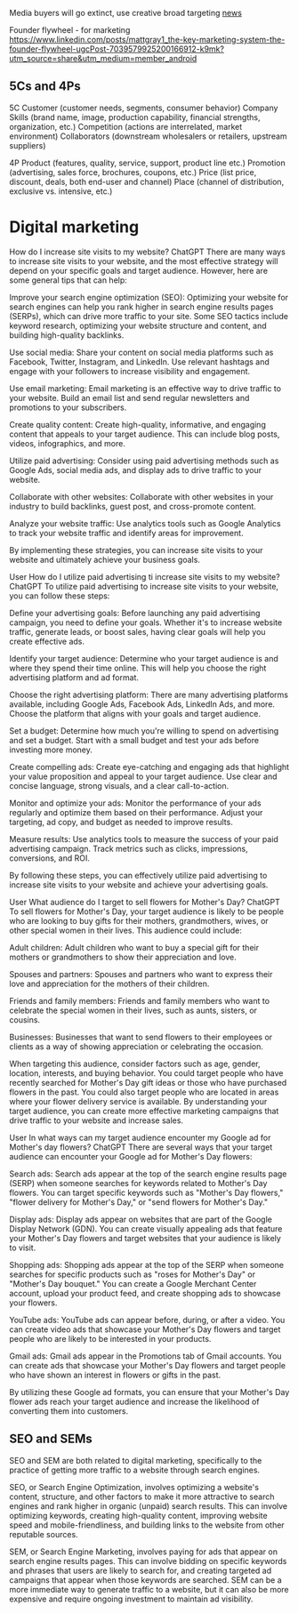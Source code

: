 
Media buyers will go extinct, use creative broad targeting [news](https://www.linkedin.com/posts/tyler-fyfe_media-buyers-wont-exist-in-the-next-5-years-activity-7036341501987061760-GCCB?utm_source=share&utm_medium=member_desktop)

Founder flywheel - for marketing
https://www.linkedin.com/posts/mattgray1_the-key-marketing-system-the-founder-flywheel-ugcPost-7039579925200166912-k9mk?utm_source=share&utm_medium=member_android

## 5Cs and 4Ps
5C
Customer (customer needs, segments, consumer behavior)
Company Skills (brand name, image, production capability, financial strengths, organization, etc.)
Competition (actions are interrelated, market environment)
Collaborators (downstream wholesalers or retailers, upstream suppliers)

4P
Product (features, quality, service, support, product line etc.) 
Promotion (advertising, sales force, brochures, coupons, etc.) 
Price (list price, discount, deals, both end-user and channel) 
Place (channel of distribution, exclusive vs. intensive, etc.)

# Digital marketing
How do I increase site visits to my website?
ChatGPT
There are many ways to increase site visits to your website, and the most effective strategy will depend on your specific goals and target audience. However, here are some general tips that can help:

Improve your search engine optimization (SEO): Optimizing your website for search engines can help you rank higher in search engine results pages (SERPs), which can drive more traffic to your site. Some SEO tactics include keyword research, optimizing your website structure and content, and building high-quality backlinks.

Use social media: Share your content on social media platforms such as Facebook, Twitter, Instagram, and LinkedIn. Use relevant hashtags and engage with your followers to increase visibility and engagement.

Use email marketing: Email marketing is an effective way to drive traffic to your website. Build an email list and send regular newsletters and promotions to your subscribers.

Create quality content: Create high-quality, informative, and engaging content that appeals to your target audience. This can include blog posts, videos, infographics, and more.

Utilize paid advertising: Consider using paid advertising methods such as Google Ads, social media ads, and display ads to drive traffic to your website.

Collaborate with other websites: Collaborate with other websites in your industry to build backlinks, guest post, and cross-promote content.

Analyze your website traffic: Use analytics tools such as Google Analytics to track your website traffic and identify areas for improvement.

By implementing these strategies, you can increase site visits to your website and ultimately achieve your business goals.





User
How do I utilize paid advertising ti increase site visits to my website?
ChatGPT
To utilize paid advertising to increase site visits to your website, you can follow these steps:

Define your advertising goals: Before launching any paid advertising campaign, you need to define your goals. Whether it's to increase website traffic, generate leads, or boost sales, having clear goals will help you create effective ads.

Identify your target audience: Determine who your target audience is and where they spend their time online. This will help you choose the right advertising platform and ad format.

Choose the right advertising platform: There are many advertising platforms available, including Google Ads, Facebook Ads, LinkedIn Ads, and more. Choose the platform that aligns with your goals and target audience.

Set a budget: Determine how much you're willing to spend on advertising and set a budget. Start with a small budget and test your ads before investing more money.

Create compelling ads: Create eye-catching and engaging ads that highlight your value proposition and appeal to your target audience. Use clear and concise language, strong visuals, and a clear call-to-action.

Monitor and optimize your ads: Monitor the performance of your ads regularly and optimize them based on their performance. Adjust your targeting, ad copy, and budget as needed to improve results.

Measure results: Use analytics tools to measure the success of your paid advertising campaign. Track metrics such as clicks, impressions, conversions, and ROI.

By following these steps, you can effectively utilize paid advertising to increase site visits to your website and achieve your advertising goals.





User
What audience do I target to sell flowers for Mother's Day?
ChatGPT
To sell flowers for Mother's Day, your target audience is likely to be people who are looking to buy gifts for their mothers, grandmothers, wives, or other special women in their lives. This audience could include:

Adult children: Adult children who want to buy a special gift for their mothers or grandmothers to show their appreciation and love.

Spouses and partners: Spouses and partners who want to express their love and appreciation for the mothers of their children.

Friends and family members: Friends and family members who want to celebrate the special women in their lives, such as aunts, sisters, or cousins.

Businesses: Businesses that want to send flowers to their employees or clients as a way of showing appreciation or celebrating the occasion.

When targeting this audience, consider factors such as age, gender, location, interests, and buying behavior. You could target people who have recently searched for Mother's Day gift ideas or those who have purchased flowers in the past. You could also target people who are located in areas where your flower delivery service is available. By understanding your target audience, you can create more effective marketing campaigns that drive traffic to your website and increase sales.





User
In what ways can my target audience encounter my Google ad for Mother's day flowers?
ChatGPT
There are several ways that your target audience can encounter your Google ad for Mother's Day flowers:

Search ads: Search ads appear at the top of the search engine results page (SERP) when someone searches for keywords related to Mother's Day flowers. You can target specific keywords such as "Mother's Day flowers," "flower delivery for Mother's Day," or "send flowers for Mother's Day."

Display ads: Display ads appear on websites that are part of the Google Display Network (GDN). You can create visually appealing ads that feature your Mother's Day flowers and target websites that your audience is likely to visit.

Shopping ads: Shopping ads appear at the top of the SERP when someone searches for specific products such as "roses for Mother's Day" or "Mother's Day bouquet." You can create a Google Merchant Center account, upload your product feed, and create shopping ads to showcase your flowers.

YouTube ads: YouTube ads can appear before, during, or after a video. You can create video ads that showcase your Mother's Day flowers and target people who are likely to be interested in your products.

Gmail ads: Gmail ads appear in the Promotions tab of Gmail accounts. You can create ads that showcase your Mother's Day flowers and target people who have shown an interest in flowers or gifts in the past.

By utilizing these Google ad formats, you can ensure that your Mother's Day flower ads reach your target audience and increase the likelihood of converting them into customers.



## SEO and SEMs
SEO and SEM are both related to digital marketing, specifically to the practice of getting more traffic to a website through search engines.

SEO, or Search Engine Optimization, involves optimizing a website's content, structure, and other factors to make it more attractive to search engines and rank higher in organic (unpaid) search results. This can involve optimizing keywords, creating high-quality content, improving website speed and mobile-friendliness, and building links to the website from other reputable sources.

SEM, or Search Engine Marketing, involves paying for ads that appear on search engine results pages. This can involve bidding on specific keywords and phrases that users are likely to search for, and creating targeted ad campaigns that appear when those keywords are searched. SEM can be a more immediate way to generate traffic to a website, but it can also be more expensive and require ongoing investment to maintain ad visibility.